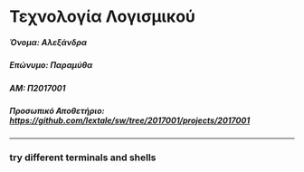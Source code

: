 # Τεχνολογία Λογισμικού
##### Όνομα: Αλεξάνδρα
##### Επώνυμο: Παραμύθα
##### ΑΜ: Π2017001
##### Προσωπικό Αποθετήριο: https://github.com/lextale/sw/tree/2017001/projects/2017001

___

### try different terminals and shells
